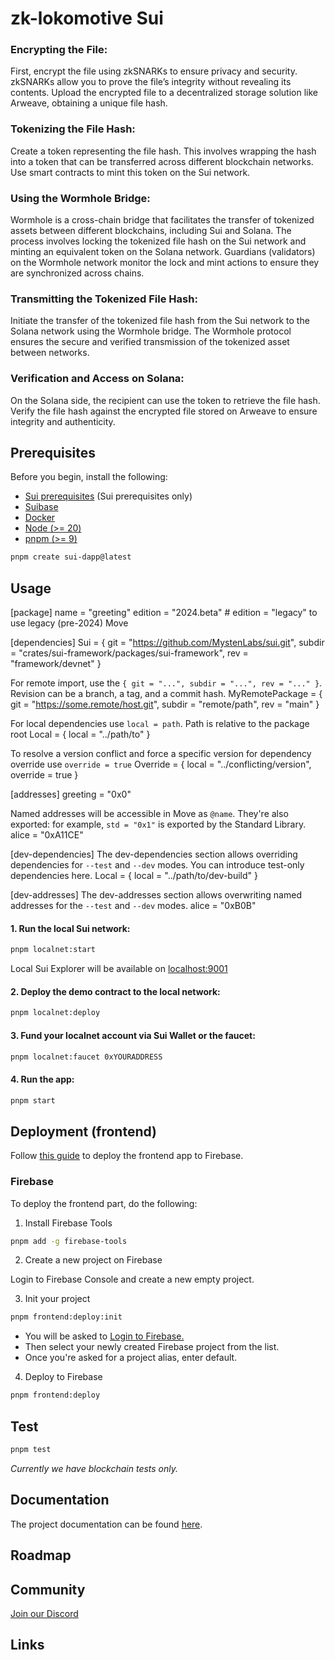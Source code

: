 # zk-lokomotive Sui

### Encrypting the File:
First, encrypt the file using zkSNARKs to ensure privacy and security. zkSNARKs allow you to prove the file’s integrity without revealing its contents.
Upload the encrypted file to a decentralized storage solution like Arweave, obtaining a unique file hash.

### Tokenizing the File Hash:
Create a token representing the file hash. This involves wrapping the hash into a token that can be transferred across different blockchain networks.
Use smart contracts to mint this token on the Sui network.

### Using the Wormhole Bridge:
Wormhole is a cross-chain bridge that facilitates the transfer of tokenized assets between different blockchains, including Sui and Solana.
The process involves locking the tokenized file hash on the Sui network and minting an equivalent token on the Solana network.
Guardians (validators) on the Wormhole network monitor the lock and mint actions to ensure they are synchronized across chains.

### Transmitting the Tokenized File Hash:
Initiate the transfer of the tokenized file hash from the Sui network to the Solana network using the Wormhole bridge.
The Wormhole protocol ensures the secure and verified transmission of the tokenized asset between networks.

### Verification and Access on Solana:
On the Solana side, the recipient can use the token to retrieve the file hash.
Verify the file hash against the encrypted file stored on Arweave to ensure integrity and authenticity.



## Prerequisites

Before you begin, install the following:

- [Sui prerequisites](https://docs.sui.io/build/install#prerequisites) (Sui prerequisites only)
- [Suibase](https://suibase.io/how-to/install.html)
- [Docker](https://docs.docker.com/engine/install/)
- [Node (>= 20)](https://nodejs.org/en/download/)
- [pnpm (>= 9)](https://pnpm.io/installation)


```bash
pnpm create sui-dapp@latest
```

## Usage
[package]
name = "greeting"
edition = "2024.beta" # edition = "legacy" to use legacy (pre-2024) Move

[dependencies]
Sui = { git = "https://github.com/MystenLabs/sui.git", subdir = "crates/sui-framework/packages/sui-framework", rev = "framework/devnet" }

 For remote import, use the `{ git = "...", subdir = "...", rev = "..." }`.
 Revision can be a branch, a tag, and a commit hash.
 MyRemotePackage = { git = "https://some.remote/host.git", subdir = "remote/path", rev = "main" }

 For local dependencies use `local = path`. Path is relative to the package root
 Local = { local = "../path/to" }

 To resolve a version conflict and force a specific version for dependency
 override use `override = true`
 Override = { local = "../conflicting/version", override = true }

[addresses]
greeting = "0x0"

 Named addresses will be accessible in Move as `@name`. They're also exported:
 for example, `std = "0x1"` is exported by the Standard Library.
 alice = "0xA11CE"

[dev-dependencies]
 The dev-dependencies section allows overriding dependencies for `--test` and
 `--dev` modes. You can introduce test-only dependencies here.
 Local = { local = "../path/to/dev-build" }

[dev-addresses]
 The dev-addresses section allows overwriting named addresses for the `--test`
 and `--dev` modes.
 alice = "0xB0B"


#### 1. Run the local Sui network:

```bash
pnpm localnet:start
```

Local Sui Explorer will be available on [localhost:9001](http://localhost:9001/)

#### 2. Deploy the demo contract to the local network:

```bash
pnpm localnet:deploy
```

#### 3. Fund your localnet account via Sui Wallet or the faucet:

```bash
pnpm localnet:faucet 0xYOURADDRESS
```

#### 4. Run the app:

```bash
pnpm start
```

## Deployment (frontend)

Follow [this guide](https://sui-dapp-starter.dev/docs/frontend/deployment/firebase) to deploy the frontend app to Firebase.

### Firebase

To deploy the frontend part, do the following:

1. Install Firebase Tools

```bash
pnpm add -g firebase-tools
```

2. Create a new project on Firebase

Login to Firebase Console and create a new empty project.

3. Init your project

```bash
pnpm frontend:deploy:init
```
* You will be asked to [Login to Firebase.](https://console.firebase.google.com/)
* Then select your newly created Firebase project from the list.
* Once you're asked for a project alias, enter default.

4. Deploy to Firebase

```bash
pnpm frontend:deploy
```


## Test

```bash
pnpm test
```

_Currently we have blockchain tests only._

## Documentation

The project documentation can be found [here](https://zk-lokomotive.xyz).

## Roadmap



## Community

[Join our Discord]()

## Links
